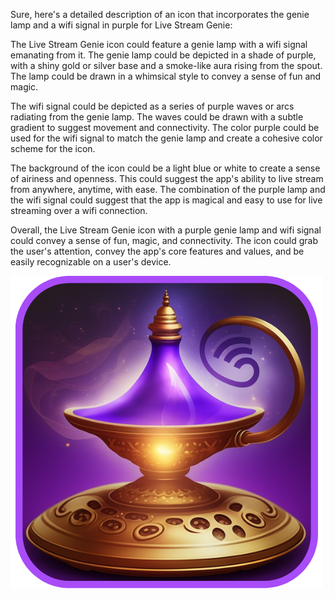 Sure, here's a detailed description of an icon that incorporates the genie lamp and a wifi signal in purple for Live Stream Genie:

The Live Stream Genie icon could feature a genie lamp with a wifi signal emanating from it. The genie lamp could be depicted in a shade of purple, with a shiny gold or silver base and a smoke-like aura rising from the spout. The lamp could be drawn in a whimsical style to convey a sense of fun and magic.

The wifi signal could be depicted as a series of purple waves or arcs radiating from the genie lamp. The waves could be drawn with a subtle gradient to suggest movement and connectivity. The color purple could be used for the wifi signal to match the genie lamp and create a cohesive color scheme for the icon.

The background of the icon could be a light blue or white to create a sense of airiness and openness. This could suggest the app's ability to live stream from anywhere, anytime, with ease. The combination of the purple lamp and the wifi signal could suggest that the app is magical and easy to use for live streaming over a wifi connection.

Overall, the Live Stream Genie icon with a purple genie lamp and wifi signal could convey a sense of fun, magic, and connectivity. The icon could grab the user's attention, convey the app's core features and values, and be easily recognizable on a user's device.

![Live Streaming Genie Logo](./LiveStreamGenie/Media/Live%20Stream%20Genie.png)
